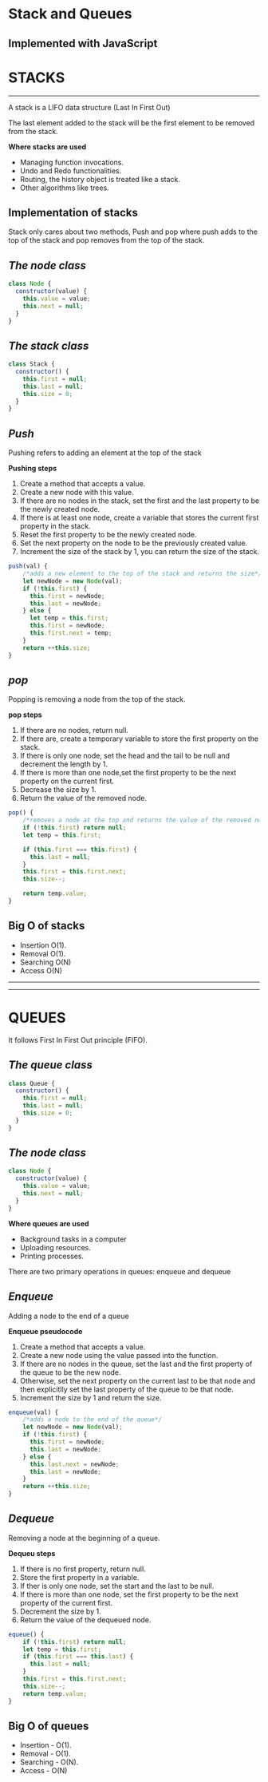 # Stack and Queues

## Implemented with JavaScript

# STACKS

---

A stack is a LIFO data structure (Last In First Out)

The last element added to the stack will be the first element to be removed from the stack.

**Where stacks are used**

- Managing function invocations.
- Undo and Redo functionalities.
- Routing, the history object is treated like a stack.
- Other algorithms like trees.

## **Implementation of stacks**

Stack only cares about two methods, Push and pop where push adds to the top of the stack and pop removes from the top of the stack.

## _**The node class**_

```js
class Node {
  constructor(value) {
    this.value = value;
    this.next = null;
  }
}
```

## _**The stack class**_

```js
class Stack {
  constructor() {
    this.first = null;
    this.last = null;
    this.size = 0;
  }
}
```

## _**Push**_

Pushing refers to adding an element at the top of the stack

**Pushing steps**

1. Create a method that accepts a value.
2. Create a new node with this value.
3. If there are no nodes in the stack, set the first and the last property to be the newly created node.
4. If there is at least one node, create a variable that stores the current first property in the stack.
5. Reset the first property to be the newly created node.
6. Set the next property on the node to be the previously created value.
7. Increment the size of the stack by 1, you can return the size of the stack.

```js
push(val) {
    /*adds a new element to the top of the stack and returns the size*/
    let newNode = new Node(val);
    if (!this.first) {
      this.first = newNode;
      this.last = newNode;
    } else {
      let temp = this.first;
      this.first = newNode;
      this.first.next = temp;
    }
    return ++this.size;
}
```

## _**pop**_

Popping is removing a node from the top of the stack.

**pop steps**

1. If there are no nodes, return null.
2. If there are, create a temporary variable to store the first property on the stack.
3. If there is only one node, set the head and the tail to be null and decrement the length by 1.
4. If there is more than one node,set the first property to be the next property on the current first.
5. Decrease the size by 1.
6. Return the value of the removed node.

```js
pop() {
    /*removes a node at the top and returns the value of the removed node*/
    if (!this.first) return null;
    let temp = this.first;

    if (this.first === this.first) {
      this.last = null;
    }
    this.first = this.first.next;
    this.size--;

    return temp.value;
}
```

## Big O of stacks

- Insertion O(1).
- Removal O(1).
- Searching O(N)
- Access O(N)

---

---

# QUEUES

It follows First In First Out principle (FIFO).

## _**The queue class**_

```js
class Queue {
  constructor() {
    this.first = null;
    this.last = null;
    this.size = 0;
  }
}
```

## _**The node class**_

```js
class Node {
  constructor(value) {
    this.value = value;
    this.next = null;
  }
}
```

**Where queues are used**

- Background tasks in a computer
- Uploading resources.
- Printing processes.

There are two primary operations in queues: enqueue and dequeue

## _**Enqueue**_

Adding a node to the end of a queue

**Enqueue pseudocode**

1. Create a method that accepts a value.
2. Create a new node using the value passed into the function.
3. If there are no nodes in the queue, set the last and the first property of the queue to be the new node.
4. Otherwise, set the next property on the current last to be that node and then explicitlly set the last property of the queue to be that node.
5. Increment the size by 1 and return the size.

```js
enqueue(val) {
    /*adds a node to the end of the queue*/
    let newNode = new Node(val);
    if (!this.first) {
      this.first = newNode;
      this.last = newNode;
    } else {
      this.last.next = newNode;
      this.last = newNode;
    }
    return ++this.size;
}
```

## _**Dequeue**_

Removing a node at the beginning of a queue.

**Dequeu steps**

1. If there is no first property, return null.
2. Store the first property in a variable.
3. If ther is only one node, set the start and the last to be null.
4. If there is more than one node, set the first property to be the next property of the current first.
5. Decrement the size by 1.
6. Return the value of the dequeued node.

```js
equeue() {
    if (!this.first) return null;
    let temp = this.first;
    if (this.first === this.last) {
      this.last = null;
    }
    this.first = this.first.next;
    this.size--;
    return temp.value;
}
```

## Big O of queues

- Insertion - O(1).
- Removal - O(1).
- Searching - O(N).
- Access - O(N)
